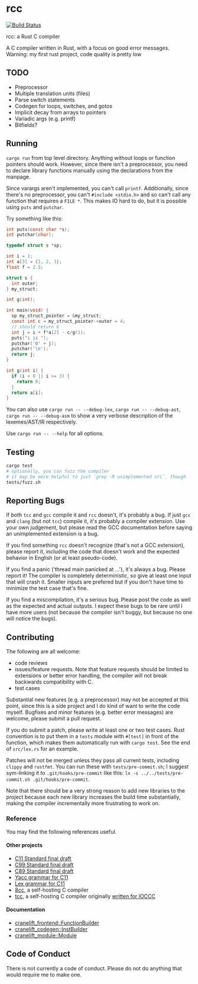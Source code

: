 # rcc

[![Build Status](https://travis-ci.org/jyn514/rcc.svg?branch=master)](https://travis-ci.org/jyn514/rcc)

rcc: a Rust C compiler

A C compiler written in Rust, with a focus on good error messages. Warning: my first rust project, code quality is pretty low

## TODO

- Preprocessor
- Multiple translation units (files)
- Parse switch statements
- Codegen for loops, switches, and gotos
- Implicit decay from arrays to pointers
- Variadic args (e.g. printf)
- Bitfields?

## Running

`cargo run` from top level directory.
Anything without loops or function pointers should work.
However, since there isn't a preprocessor, you need to declare library functions
manually using the declarations from the manpage.

Since varargs aren't implemented, you can't call `printf`.
Additionally, since there's no preprocessor, you can't `#include <stdio.h>`
and so can't call any function that requires a `FILE *`. This makes IO hard to do,
but it is possible using `puts` and `putchar`.

Try something like this:

```c
int puts(const char *s);
int putchar(char);

typedef struct s *sp;

int i = 1;
int a[3] = {1, 2, 3};
float f = 2.5;

struct s {
  int outer;
} my_struct;

int g(int);

int main(void) {
  sp my_struct_pointer = &my_struct;
  const int c = my_struct_pointer->outer = 4;
  // should return 6
  int j = i + f*a[2] - c/g(1);
  puts("i is ");
  putchar('0' + j);
  putchar('\n');
  return j;
}

int g(int i) {
  if (i < 0 || i >= 3) {
    return 0;
  }
  return a[i];
}
```

You can also use `cargo run -- --debug-lex`, `cargo run -- --debug-ast`, `cargo run -- --debug-asm`
to show a very verbose description of the lexemes/AST/IR respectively.

Use `cargo run -- --help` for all options.

## Testing

```sh
cargo test
# optionally, you can fuzz the compiler
# it may be more helpful to just `grep -R unimplemented src`, though
tests/fuzz.sh
```

## Reporting Bugs

If both `tcc` and `gcc` compile it and `rcc` doesn't, it's probably a bug.
If just `gcc` and `clang` (but not `tcc`) compile it, it's probably a compiler extension.
Use your own judgement, but please read the GCC documentation before saying an unimplemented extension is a bug.

If you find something `rcc` doesn't recognize (that's not a GCC extension), please report it,
including the code that doesn't work and the expected behavior in English (or at least pseudo-code).

If you find a panic ('thread main panicked at ...'), it's always a bug. Please report it!
The compiler is completely deterministic, so give at least one input that will crash it.
Smaller inputs are prefered but if you don't have time to minimize the test case that's fine.

If you find a miscompilation, it's a serious bug.
Please post the code as well as the expected and actual outputs.
I expect these bugs to be rare until I have more users
(not because the compiler isn't buggy, but because no one will notice the bugs).

## Contributing

The following are all welcome:
- code reviews
- issues/feature requests.
Note that feature requests should be limited to extensions or better error handling,
the compiler will not break backwards compatibility with C.
- test cases

Substantial new features (e.g. a preprocessor) may not be accepted at this point,
since this is a side project and I do kind of want to write the code myself.
Bugfixes and minor features (e.g. better error messages) are welcome, please submit a pull request.

If you do submit a patch, please write at least one or two test cases.
Rust convention is to put them in a `tests` module with `#[test]` in front of the function,
which makes them automatically run with `cargo test`.
See the end of `src/lex.rs` for an example.

Patches will not be merged unless they pass all current tests, including `clippy` and `rustfmt`.
You can run these with `tests/pre-commit.sh`;
I suggest sym-linking it to `.git/hooks/pre-commit` like this:
`ln -s ../../tests/pre-commit.sh .git/hooks/pre-commit`.

Note that there should be a very strong reason to add new libraries to the project
because each new library increases the build time substantially,
making the compiler incrementally more frustrating to work on.

### Reference

You may find the following references useful.

#### Other projects

- [C11 Standard final draft](http://www.open-std.org/jtc1/sc22/wg14/www/docs/n1570.pdf)
- [C99 Standard final draft](http://www.open-std.org/jtc1/sc22/wg14/www/docs/n1256.pdf)
- [C89 Standard final draft](https://www.pdf-archive.com/2014/10/02/ansi-iso-9899-1990-1/ansi-iso-9899-1990-1.pdf)
- [Yacc grammar for C11](http://www.quut.com/c/ANSI-C-grammar-y.html)
- [Lex grammar for C11](http://www.quut.com/c/ANSI-C-grammar-l-2011.html)
- [8cc](https://github.com/rui314/8cc), a self-hosting C compiler
- [tcc](https://github.com/LuaDist/tcc), a self-hosting C compiler originally [written for IOCCC](https://bellard.org/otcc/)

#### Documentation

- [cranelift_frontend::FunctionBuilder](https://docs.rs/cranelift-frontend/0.43.0/cranelift_frontend/struct.FunctionBuilder.html)
- [cranelift_codegen::InstBuilder](https://docs.rs/cranelift-codegen/0.43.0/cranelift_codegen/ir/trait.InstBuilder.html)
- [cranelift_module::Module](https://docs.rs/cranelift-module/0.43.0/cranelift_module/struct.Module.html)

## Code of Conduct

There is not currently a code of conduct. Please do not do anything that would require me to make one.
